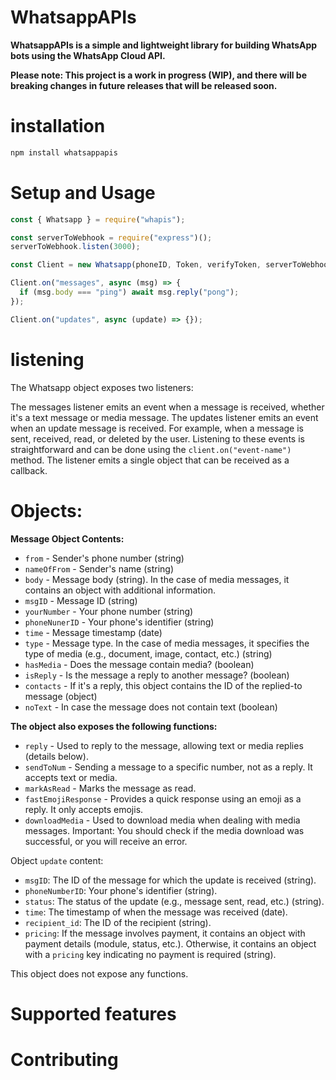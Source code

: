 # WhatsappAPIs

**WhatsappAPIs is a simple and lightweight library for building WhatsApp bots using the WhatsApp Cloud API.**

**Please note: This project is a work in progress (WIP), and there will be breaking changes in future releases that will be released soon.**

# installation

```bash
npm install whatsappapis
```

# Setup and Usage

```js
const { Whatsapp } = require("whapis");

const serverToWebhook = require("express")();
serverToWebhook.listen(3000);

const Client = new Whatsapp(phoneID, Token, verifyToken, serverToWebhook);

Client.on("messages", async (msg) => {
  if (msg.body === "ping") await msg.reply("pong");
});

Client.on("updates", async (update) => {});

```

# listening
The Whatsapp object exposes two listeners:

The messages listener emits an event when a message is received, whether it's a text message or media message.
The updates listener emits an event when an update message is received. For example, when a message is sent, received, read, or deleted by the user.
Listening to these events is straightforward and can be done using the ``` client.on("event-name") ``` method. The listener emits a single object that can be received as a callback.

# Objects:

**Message Object Contents:**
- `from` - Sender's phone number (string)
- `nameOfFrom` - Sender's name (string)
- `body` - Message body (string). In the case of media messages, it contains an object with additional information.
- `msgID` - Message ID (string)
- `yourNumber` - Your phone number (string)
- `phoneNunerID` - Your phone's identifier (string)
- `time` - Message timestamp (date)
- `type` - Message type. In the case of media messages, it specifies the type of media (e.g., document, image, contact, etc.) (string)
- `hasMedia` - Does the message contain media? (boolean)
- `isReply` - Is the message a reply to another message? (boolean)
- `contacts` - If it's a reply, this object contains the ID of the replied-to message (object)
- `noText` - In case the message does not contain text (boolean)

**The object also exposes the following functions:**
- `reply` - Used to reply to the message, allowing text or media replies (details below).
- `sendToNum` - Sending a message to a specific number, not as a reply. It accepts text or media.
- `markAsRead` - Marks the message as read.
- `fastEmojiResponse` - Provides a quick response using an emoji as a reply. It only accepts emojis.
- `downloadMedia` - Used to download media when dealing with media messages. Important: You should check if the media download was successful, or you will receive an error.

Object `update` content:
- `msgID`: The ID of the message for which the update is received (string).
- `phoneNumberID`: Your phone's identifier (string).
- `status`: The status of the update (e.g., message sent, read, etc.) (string).
- `time`: The timestamp of when the message was received (date).
- `recipient_id`: The ID of the recipient (string).
- `pricing`: If the message involves payment, it contains an object with payment details (module, status, etc.). Otherwise, it contains an object with a `pricing` key indicating no payment is required (string).

This object does not expose any functions.


# Supported features

# Contributing
